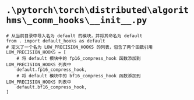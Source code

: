 # `.\pytorch\torch\distributed\algorithms\_comm_hooks\__init__.py`

```
# 从当前目录中导入名为 default 的模块，并将其命名为 default
from . import default_hooks as default
# 定义了一个名为 LOW_PRECISION_HOOKS 的列表，包含了两个函数引用
LOW_PRECISION_HOOKS = [
    # 将 default 模块中的 fp16_compress_hook 函数添加到 LOW_PRECISION_HOOKS 列表中
    default.fp16_compress_hook,
    # 将 default 模块中的 bf16_compress_hook 函数添加到 LOW_PRECISION_HOOKS 列表中
    default.bf16_compress_hook,
]
```